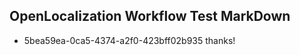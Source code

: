 ## OpenLocalization Workflow Test MarkDown
* 5bea59ea-0ca5-4374-a2f0-423bff02b935 thanks!

<!--HONumber=Jul16_HO2-->


